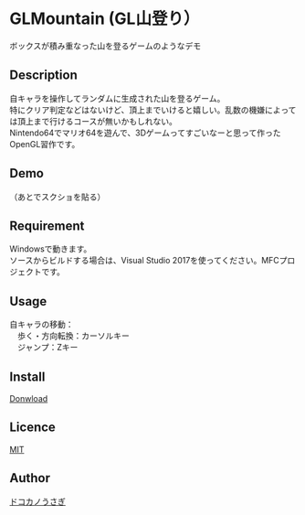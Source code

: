 GLMountain (GL山登り）
====

ボックスが積み重なった山を登るゲームのようなデモ

## Description

自キャラを操作してランダムに生成された山を登るゲーム。  
特にクリア判定などはないけど、頂上までいけると嬉しい。乱数の機嫌によっては頂上まで行けるコースが無いかもしれない。  
Nintendo64でマリオ64を遊んで、3Dゲームってすごいなーと思って作ったOpenGL習作です。  


## Demo

（あとでスクショを貼る）


## Requirement

Windowsで動きます。  
ソースからビルドする場合は、Visual Studio 2017を使ってください。MFCプロジェクトです。  


## Usage

自キャラの移動：  
　歩く・方向転換：カーソルキー  
　ジャンプ：Zキー  


## Install

[Donwload](binary/GLMountain.zip)  

## Licence

[MIT](https://github.com/tcnksm/tool/blob/master/LICENCE)  

## Author

[ドコカノうさぎ](https://twitter.com/patsupyon)  
